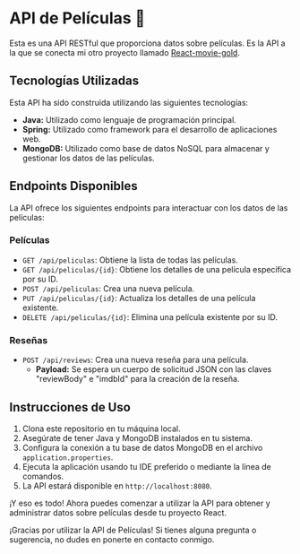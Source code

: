 # API de Películas 🎥

Esta es una API RESTful que proporciona datos sobre películas. Es la API a la que se conecta mi otro proyecto llamado [React-movie-gold](https://github.com/BaldiTomas/React-movie-gold). 

## Tecnologías Utilizadas

Esta API ha sido construida utilizando las siguientes tecnologías:

- **Java:** Utilizado como lenguaje de programación principal.
- **Spring:** Utilizado como framework para el desarrollo de aplicaciones web.
- **MongoDB:** Utilizado como base de datos NoSQL para almacenar y gestionar los datos de las películas.

## Endpoints Disponibles

La API ofrece los siguientes endpoints para interactuar con los datos de las películas:

### Películas

- `GET /api/peliculas`: Obtiene la lista de todas las películas.
- `GET /api/peliculas/{id}`: Obtiene los detalles de una película específica por su ID.
- `POST /api/peliculas`: Crea una nueva película.
- `PUT /api/peliculas/{id}`: Actualiza los detalles de una película existente.
- `DELETE /api/peliculas/{id}`: Elimina una película existente por su ID.

### Reseñas

- `POST /api/reviews`: Crea una nueva reseña para una película.
  - **Payload:** Se espera un cuerpo de solicitud JSON con las claves "reviewBody" e "imdbId" para la creación de la reseña.

## Instrucciones de Uso

1. Clona este repositorio en tu máquina local.
2. Asegúrate de tener Java y MongoDB instalados en tu sistema.
3. Configura la conexión a tu base de datos MongoDB en el archivo `application.properties`.
4. Ejecuta la aplicación usando tu IDE preferido o mediante la línea de comandos.
5. La API estará disponible en `http://localhost:8080`.

¡Y eso es todo! Ahora puedes comenzar a utilizar la API para obtener y administrar datos sobre películas desde tu proyecto React.

¡Gracias por utilizar la API de Películas! Si tienes alguna pregunta o sugerencia, no dudes en ponerte en contacto conmigo.
